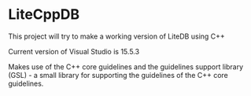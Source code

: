 # LiteCppDB
This project will try to make a working version of LiteDB using C++

Current version of Visual Studio is 15.5.3

Makes use of the C++ core guidelines and the guidelines support library (GSL) - a small library for supporting the guidelines of the C++ core guidelines.